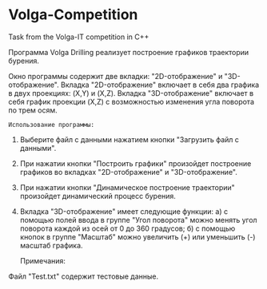 # Volga-Competition
Task from the Volga-IT competition in C++

Программа Volga Drilling реализует построение графиков траектории бурения. 

Окно программы содержит две вкладки: "2D-отображение" и "3D-отображение". Вкладка "2D-отображение" включает в себя два графика в двух проекциях: (X,Y) и (X,Z). Вкладка "3D-отображение" включает в себя график проекции (X,Z) с возможностью изменения угла поворота по трем осям. 

	Использование программы:

1. Выберите файл с данными нажатием кнопки "Загрузить файл с данными".
2. При нажатии кнопки "Построить графики" произойдет построение графиков во вкладках "2D-отображение" и "3D-отображение".
3. При нажатии кнопки "Динамическое построение траектории" произойдет динамический процесс бурения.
4. Вкладка "3D-отображение" имеет следующие функции:
  а) с помощью полей ввода в группе "Угол поворота" можно менять угол поворота каждой из осей от 0 до 360 градусов;
  б) с помощью кнопок в группе "Масштаб" можно увеличить (+) или уменьшить (-) масштаб графика. 

	Примечания: 

Файл "Test.txt" содержит тестовые данные. 
